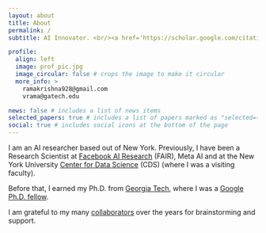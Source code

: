 ```yaml
---
layout: about
title: About
permalink: /
subtitle: AI Innovator. <br/><a href='https://scholar.google.com/citations?user=v1CRzeAAAAAJ&hl=en'>Google Scholar.</a>

profile:
  align: left
  image: prof_pic.jpg
  image_circular: false # crops the image to make it circular
  more_info: >
    ramakrishna928@gmail.com
    vrama@gatech.edu

news: false # includes a list of news items
selected_papers: true # includes a list of papers marked as "selected={true}"
social: true # includes social icons at the bottom of the page
---
```

I am an AI researcher based out of New York. Previously, I have been a Research Scientist at [Facebook AI Research](https://ai.meta.com/research/) (FAIR), Meta AI and at the New York University [Center for Data Science](https://cds.nyu.edu/) (CDS) (where I was a visiting faculty).

Before that, I earned my Ph.D. from [Georgia Tech](https://www.ic.gatech.edu/), where I was a [Google Ph.D. fellow](https://research.google/blog/announcing-the-2018-google-phd-fellows-for-north-america-europe-and-the-middle-east/).

I am grateful to my many [collaborators](/people/) over the years for brainstorming and support.
